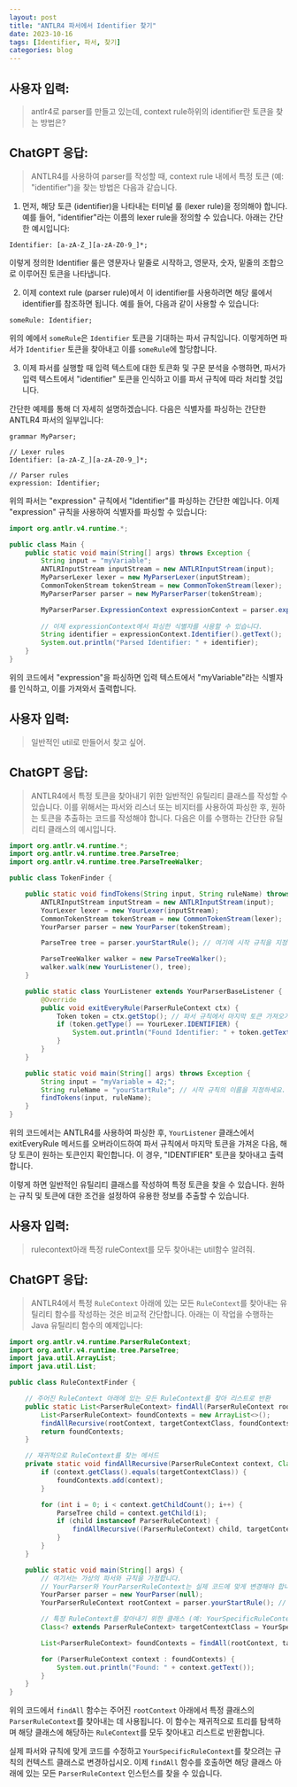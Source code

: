 ```yaml
---
layout: post
title: "ANTLR4 파서에서 Identifier 찾기"
date: 2023-10-16
tags: [Identifier, 파서, 찾기]
categories: blog
---
```


## 사용자 입력:
> antlr4로 parser를 만들고 있는데,  context rule하위의 identifier란 토큰을 찾는 방법은?

## ChatGPT 응답:
> ANTLR4를 사용하여 parser를 작성할 때, context rule 내에서 특정 토큰 (예: "identifier")을 찾는 방법은 다음과 같습니다.

1. 먼저, 해당 토큰 (identifier)을 나타내는 터미널 룰 (lexer rule)을 정의해야 합니다. 예를 들어, "identifier"라는 이름의 lexer rule을 정의할 수 있습니다. 아래는 간단한 예시입니다:

```antlr
Identifier: [a-zA-Z_][a-zA-Z0-9_]*;
```

이렇게 정의한 Identifier 룰은 영문자나 밑줄로 시작하고, 영문자, 숫자, 밑줄의 조합으로 이루어진 토큰을 나타냅니다.

2. 이제 context rule (parser rule)에서 이 identifier를 사용하려면 해당 룰에서 identifier를 참조하면 됩니다. 예를 들어, 다음과 같이 사용할 수 있습니다:

```antlr
someRule: Identifier;
```

위의 예에서 `someRule`은 `Identifier` 토큰을 기대하는 파서 규칙입니다. 이렇게하면 파서가 `Identifier` 토큰을 찾아내고 이를 `someRule`에 할당합니다.

3. 이제 파서를 실행할 때 입력 텍스트에 대한 토큰화 및 구문 분석을 수행하면, 파서가 입력 텍스트에서 "identifier" 토큰을 인식하고 이를 파서 규칙에 따라 처리할 것입니다.

간단한 예제를 통해 더 자세히 설명하겠습니다. 다음은 식별자를 파싱하는 간단한 ANTLR4 파서의 일부입니다:

```antlr
grammar MyParser;

// Lexer rules
Identifier: [a-zA-Z_][a-zA-Z0-9_]*;

// Parser rules
expression: Identifier;
```

위의 파서는 "expression" 규칙에서 "Identifier"를 파싱하는 간단한 예입니다. 이제 "expression" 규칙을 사용하여 식별자를 파싱할 수 있습니다:

```java
import org.antlr.v4.runtime.*;

public class Main {
    public static void main(String[] args) throws Exception {
        String input = "myVariable";
        ANTLRInputStream inputStream = new ANTLRInputStream(input);
        MyParserLexer lexer = new MyParserLexer(inputStream);
        CommonTokenStream tokenStream = new CommonTokenStream(lexer);
        MyParserParser parser = new MyParserParser(tokenStream);

        MyParserParser.ExpressionContext expressionContext = parser.expression();
        
        // 이제 expressionContext에서 파싱한 식별자를 사용할 수 있습니다.
        String identifier = expressionContext.Identifier().getText();
        System.out.println("Parsed Identifier: " + identifier);
    }
}
```

위의 코드에서 "expression"을 파싱하면 입력 텍스트에서 "myVariable"라는 식별자를 인식하고, 이를 가져와서 출력합니다.

## 사용자 입력:
> 일반적인 util로 만들어서 찾고 싶어.

## ChatGPT 응답:
> ANTLR4에서 특정 토큰을 찾아내기 위한 일반적인 유틸리티 클래스를 작성할 수 있습니다. 이를 위해서는 파서와 리스너 또는 비지터를 사용하여 파싱한 후, 원하는 토큰을 추출하는 코드를 작성해야 합니다. 다음은 이를 수행하는 간단한 유틸리티 클래스의 예시입니다.

```java
import org.antlr.v4.runtime.*;
import org.antlr.v4.runtime.tree.ParseTree;
import org.antlr.v4.runtime.tree.ParseTreeWalker;

public class TokenFinder {

    public static void findTokens(String input, String ruleName) throws Exception {
        ANTLRInputStream inputStream = new ANTLRInputStream(input);
        YourLexer lexer = new YourLexer(inputStream);
        CommonTokenStream tokenStream = new CommonTokenStream(lexer);
        YourParser parser = new YourParser(tokenStream);

        ParseTree tree = parser.yourStartRule(); // 여기에 시작 규칙을 지정해야 합니다.

        ParseTreeWalker walker = new ParseTreeWalker();
        walker.walk(new YourListener(), tree);
    }

    public static class YourListener extends YourParserBaseListener {
        @Override
        public void exitEveryRule(ParserRuleContext ctx) {
            Token token = ctx.getStop(); // 파서 규칙에서 마지막 토큰 가져오기
            if (token.getType() == YourLexer.IDENTIFIER) {
                System.out.println("Found Identifier: " + token.getText());
            }
        }
    }

    public static void main(String[] args) throws Exception {
        String input = "myVariable = 42;";
        String ruleName = "yourStartRule"; // 시작 규칙의 이름을 지정하세요.
        findTokens(input, ruleName);
    }
}
```

위의 코드에서는 ANTLR4를 사용하여 파싱한 후, `YourListener` 클래스에서 exitEveryRule 메서드를 오버라이드하여 파서 규칙에서 마지막 토큰을 가져온 다음, 해당 토큰이 원하는 토큰인지 확인합니다. 이 경우, "IDENTIFIER" 토큰을 찾아내고 출력합니다.

이렇게 하면 일반적인 유틸리티 클래스를 작성하여 특정 토큰을 찾을 수 있습니다. 원하는 규칙 및 토큰에 대한 조건을 설정하여 유용한 정보를 추출할 수 있습니다.

## 사용자 입력:
> rulecontext아래 특정 ruleContext를 모두 찾아내는 util함수 알려줘.

## ChatGPT 응답:
> ANTLR4에서 특정 `RuleContext` 아래에 있는 모든 `RuleContext`를 찾아내는 유틸리티 함수를 작성하는 것은 비교적 간단합니다. 아래는 이 작업을 수행하는 Java 유틸리티 함수의 예제입니다:

```java
import org.antlr.v4.runtime.ParserRuleContext;
import org.antlr.v4.runtime.tree.ParseTree;
import java.util.ArrayList;
import java.util.List;

public class RuleContextFinder {

    // 주어진 RuleContext 아래에 있는 모든 RuleContext를 찾아 리스트로 반환
    public static List<ParserRuleContext> findAll(ParserRuleContext rootContext, Class<? extends ParserRuleContext> targetContextClass) {
        List<ParserRuleContext> foundContexts = new ArrayList<>();
        findAllRecursive(rootContext, targetContextClass, foundContexts);
        return foundContexts;
    }

    // 재귀적으로 RuleContext를 찾는 메서드
    private static void findAllRecursive(ParserRuleContext context, Class<? extends ParserRuleContext> targetContextClass, List<ParserRuleContext> foundContexts) {
        if (context.getClass().equals(targetContextClass)) {
            foundContexts.add(context);
        }

        for (int i = 0; i < context.getChildCount(); i++) {
            ParseTree child = context.getChild(i);
            if (child instanceof ParserRuleContext) {
                findAllRecursive((ParserRuleContext) child, targetContextClass, foundContexts);
            }
        }
    }

    public static void main(String[] args) {
        // 여기서는 가상의 파서와 규칙을 가정합니다.
        // YourParser와 YourParserRuleContext는 실제 코드에 맞게 변경해야 합니다.
        YourParser parser = new YourParser(null);
        YourParserRuleContext rootContext = parser.yourStartRule(); // 시작 규칙에 대한 파서 규칙을 호출

        // 특정 RuleContext를 찾아내기 위한 클래스 (예: YourSpecificRuleContext)
        Class<? extends ParserRuleContext> targetContextClass = YourSpecificRuleContext.class;

        List<ParserRuleContext> foundContexts = findAll(rootContext, targetContextClass);

        for (ParserRuleContext context : foundContexts) {
            System.out.println("Found: " + context.getText());
        }
    }
}
```

위의 코드에서 `findAll` 함수는 주어진 `rootContext` 아래에서 특정 클래스의 `ParserRuleContext`를 찾아내는 데 사용됩니다. 이 함수는 재귀적으로 트리를 탐색하며 해당 클래스에 해당하는 `RuleContext`를 모두 찾아내고 리스트로 반환합니다.

실제 파서와 규칙에 맞게 코드를 수정하고 `YourSpecificRuleContext`를 찾으려는 규칙의 컨텍스트 클래스로 변경하십시오. 이제 `findAll` 함수를 호출하면 해당 클래스 아래에 있는 모든 `ParserRuleContext` 인스턴스를 찾을 수 있습니다.

